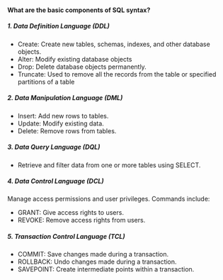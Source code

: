 #### What are the basic components of SQL syntax?

##### 1. Data Definition Language (DDL)

- Create: Create new tables, schemas, indexes, and other database objects.
- Alter: Modify existing database objects 
- Drop: Delete database objects permanently.
- Truncate: Used to remove all the records from the table or specified partitions of a table

##### 2. Data Manipulation Language (DML)

- Insert: Add new rows to tables.
- Update: Modify existing data.
- Delete: Remove rows from tables.

##### 3. Data Query Language (DQL)

- Retrieve and filter data from one or more tables using SELECT.

##### 4. Data Control Language (DCL)

Manage access permissions and user privileges.
Commands include:

- GRANT: Give access rights to users.
- REVOKE: Remove access rights from users.

##### 5. Transaction Control Language (TCL)

- COMMIT: Save changes made during a transaction.
- ROLLBACK: Undo changes made during a transaction.
- SAVEPOINT: Create intermediate points within a transaction.